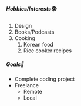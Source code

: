 ##### Hobbies/Interests:books:
1. Design
2. Books/Podcasts
3. Cooking
   1. Korean food
   2. Rice cooker recipes

##### Goals:pencil:
* Complete coding project
* Freelance
  * Remote
  * Local

